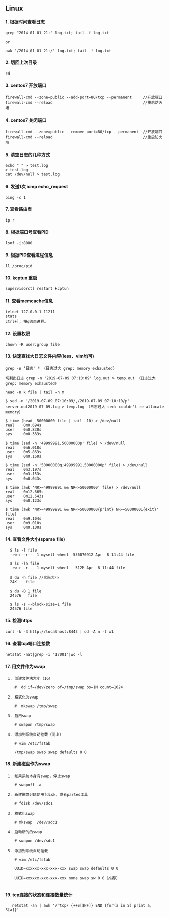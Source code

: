 ## Linux

#### 1. 根据时间查看日志

```shell
grep "2014-01-01 21:" log.txt; tail -f log.txt

or

awk '/2014-01-01 21:/' log.txt; tail -f log.txt
```

#### 2. 切回上次目录
```shell
cd -
```

#### 3. centos7 开放端口
```shell
firewall-cmd --zone=public --add-port=80/tcp --permanent     //开放端口
firewall-cmd --reload                                        //重启防火墙
```

#### 4. centos7 关闭端口
```shell
firewall-cmd --zone=public --remove-port=80/tcp --permanent  //开放端口
firewall-cmd --reload                                        //重启防火墙
```
#### 5. 清空日志的几种方式
```shell
echo " " > test.log
> test.log
cat /dev/null > test.log
```

#### 6. 发送1次 icmp echo_request
```shell
ping -c 1
```

#### 7. 查看路由表
```shell
ip r
```

#### 8. 根据端口号查看PID
```shell
lsof -i:8080
```

#### 9. 根据PID查看进程信息
```shell
ll /proc/pid
```

#### 10. kcptun 重启
```shell
supervisorctl restart kcptun
```

#### 11. 查看memcache信息
```shell
telnet 127.0.0.1 11211
stats
ctrl+], 按q结束进程。
```

#### 12. 设置权限
```shell
chown -R user:group file
```

#### 13. 快速查找大日志文件内容(less、vim均可)
```shell
grep -n '日志' * （日志过大 grep: memory exhausted）

切割出日志 grep -n '2019-07-09 07:10:09' log.out > temp.out （日志过大 grep: memory exhausted）

head -n k file | tail -n m

$ sed -n '/2019-07-09 07:10:09/,/2019-07-09 07:10:10/p' server.out2019-07-09.log > temp.log （日志过大 sed: couldn't re-allocate memory）

$ time (head -50000000 file | tail -10) > /dev/null
real    0m0.694s
user    0m0.830s
sys     0m0.333s

$ time (sed -n '49999991,50000000p' file) > /dev/null
real    0m6.018s
user    0m5.863s
sys     0m0.160s

$ time (sed -n '50000000q;49999991,50000000p' file) > /dev/null
real    0m3.197s
user    0m3.153s
sys     0m0.043s

$ time (awk 'NR>=49999991 && NR<=50000000' file) > /dev/null
real    0m12.665s
user    0m12.543s
sys     0m0.123s

$ time (awk 'NR>=49999991 && NR<=50000000{print} NR==50000001{exit}' file)
real    0m9.104s
user    0m9.010s
sys     0m0.100s
```

#### 14. 查看文件大小(sparse file)

```shell
  $ ls -l file
  -rw-r--r--  1 myself wheel  536870912 Apr  8 11:44 file

  $ ls -lh file
  -rw-r--r--  1 myself wheel   512M Apr  8 11:44 file

  $ du -h file //实际大小
  24K    file

  $ du -B 1 file
  24576   file

  $ ls -s --block-size=1 file
  24576 file
```

#### 15. 检测https

```shell
curl -k -3 http://localhost:8443 | od -A n -t x1
```

#### 16. 查看tcp端口连接数

```shell
netstat -nat|grep -i "17001"|wc -l
```

#### 17. 用文件作为swap

```shell
 1. 创建文件块大小（1G）

    #  dd if=/dev/zero of=/tmp/swap bs=1M count=1024

 2. 格式化为swap

    #  mkswap /tmp/swap

 3. 启用swap

    # swapon /tmp/swap

 4. 添加到系统自动挂载（同上）

    # vim /etc/fstab
    
    /tmp/swap swap swap defaults 0 0

```

#### 18. 新建磁盘作为swap

```shell
 1. 如果系统本身有swap，停止swap

    # swapoff -a

 2. 新建磁盘分区使用fdisk，或者parted工具
   
    # fdisk /dev/sdc1

 3. 格式化swap
 
    # mkswap  /dev/sdc1

 4. 启动新的的swap

    # swapon /dev/sdc1

 5. 添加到系统自动挂载

    # vim /etc/fstab

    UUID=xxxxxx-xxx-xxx-xxx swap swap defaults 0 0

    UUID=xxxxxx-xxx-xxx-xxx none swap sw 0 0（推荐）  
    
```

#### 19. tcp连接的状态和连接数量统计

```shell
   netstat -an | awk '/^tcp/ {++S[$NF]} END {for(a in S) print a, S[a]}'
```
